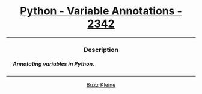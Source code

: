 # [<center>Python - Variable Annotations - 2342</center>](https://intranet.hbtn.io/projects/2342)
 ---
 ### <center>Description</center> 
 ##### &emsp; Annotating variables in Python.
 ---
 [<center>Buzz Kleine</center>](https://github.com/conkobar)

